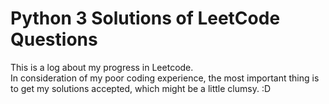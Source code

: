 # Python 3 Solutions of LeetCode Questions  
This is a log about my progress in Leetcode.   
In consideration of my poor coding experience, the most important thing is to get my solutions accepted, which might be a little clumsy. :D 
